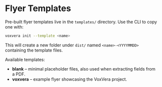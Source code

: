 # Flyer Templates

Pre-built flyer templates live in the `templates/` directory. Use the CLI to copy one with:

```bash
voxvera init --template <name>
```

This will create a new folder under `dist/` named `<name>-<YYYYMMDD>` containing the template files.

Available templates:

- **blank** – minimal placeholder files, also used when extracting fields from a PDF.
- **voxvera** – example flyer showcasing the VoxVera project.
